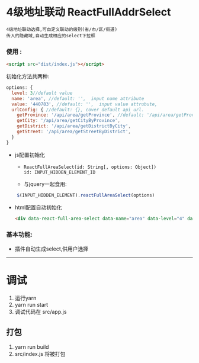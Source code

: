 # 4级地址联动 ReactFullAddrSelect

	4级地址联动选择,可自定义联动的级别(省/市/区/街道)
    传入的隐藏域,自动生成相应的select下拉框

### 使用 :

```html
<script src="dist/index.js"></script>
```

初始化方法共两种:

```javascript
options: {
  level: 3//default value
  name: 'area', //default: '',  input name attribute
  value: '440783', //default: '',  input value attrubute,
  urlConfig: { //default: {}, cover default api url.
    getProvince: '/api/area/getProvince', //default: '/api/area/getProvince.html',
    getCity: '/api/area/getCityByProvince',
    getDistrict: '/api/area/getDistrictByCity',
    getStreet: '/api/area/getStreetByDistrict',
  }
}
```

- js配置初始化

  - ```
    ReactFullAreaSelect(id: String[, options: Object])
    id: INPUT_HIDDEN_ELEMENT_ID 
    ```

  - 与jquery一起食用:

```javascript
    $(INPUT_HIDDEN_ELEMENT).reactFullAreaSelect(options)
```

- html配置自动初始化

  ```html
  <div data-react-full-area-select data-name="area" data-level="4" data-value="440783"></div>
  ```





### 基本功能:

- 插件自动生成select,供用户选择




------------

# 调试

1.  运行yarn
2.  yarn run start
3.  调试代码在 src/app.js

## 打包

1. yarn run build
2. src/index.js 将被打包

